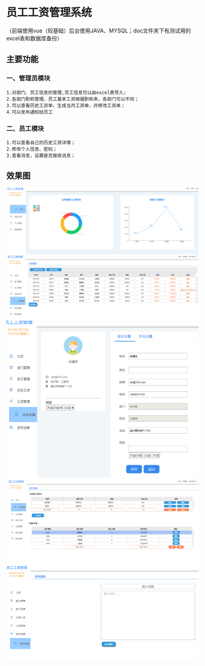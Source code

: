 # 员工工资管理系统
（前端使用vue（较基础）后台使用JAVA、MYSQL；doc文件夹下有测试用的excel表和数据库备份）
## 主要功能
### 一、管理员模块
    1.对部门、员工信息的管理,员工信息可以由excel表导入;
    2.各部门职称管理，员工基本工资根据职称来，各部门可以不同；
    3.可以查看历史工资单，生成当月工资单，并修改工资单；
    4.可以发布通知给员工
### 二、员工模块
    1.可以查看自己的历史工资详情；
    2.修改个人信息、密码；
    3.查看消息，设置是否接收消息；
## 效果图
![](assets/picture1.jpg)
![](assets/picture2.jpg)
![](assets/picture3.jpg)
![](assets/picture4.jpg)
![](assets/picture5.jpg)



